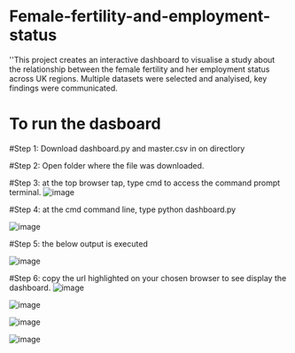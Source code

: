 # Female-fertility-and-employment-status
''This project creates an interactive dashboard to visualise a study about the relationship between the female fertility and her employment status across UK regions. Multiple datasets were selected and analyised, key findings were communicated.
# To run the dasboard
#Step 1: Download dashboard.py and  master.csv in on directlory

#Step 2: Open folder where the file was downloaded.

#Step 3: at the top browser tap, type cmd to access the command prompt terminal.
![image](https://user-images.githubusercontent.com/57564713/185801227-6c8f5824-89a0-44a1-8bcb-6486cfba828b.png)


#Step 4: at the cmd command line, type python dashboard.py

![image](https://user-images.githubusercontent.com/57564713/185801170-f882f9df-43de-43fa-9899-e42f80ea12cf.png)




#Step 5: the below output is executed

![image](https://user-images.githubusercontent.com/57564713/185801264-f0cb8fcd-711e-47f2-9237-d11e61c1955c.png)




#Step 6: copy the url highlighted on your chosen browser to see display the dashboard.
![image](https://user-images.githubusercontent.com/57564713/185801321-e2b018df-5449-4afd-b9f9-ac33f3d949e5.png)

![image](https://user-images.githubusercontent.com/57564713/185801585-c5bd1a6f-02e5-4348-a536-a3145572144c.png)

![image](https://user-images.githubusercontent.com/57564713/185801590-7c6831ef-a8ec-4bc6-a0a9-1b5e06f1f07b.png)

![image](https://user-images.githubusercontent.com/57564713/185801597-52571ce6-de01-4311-9205-3ec091318df6.png)



 
 


 
 

 

